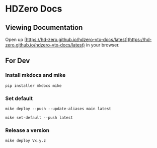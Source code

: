 # HDZero Docs

## Viewing Documentation

Open up [https://hd-zero.github.io/hdzero-vtx-docs/latest](https://hd-zero.github.io/hdzero-vtx-docs/latest) in your browser.

## For Dev

### Install mkdocs and mike

```
pip installer mkdocs mike
```

### Set default

```
mike deploy --push --update-aliases main latest
```

```
mike set-default --push latest
```

### Release a version

```
mike deploy Vx.y.z
```

